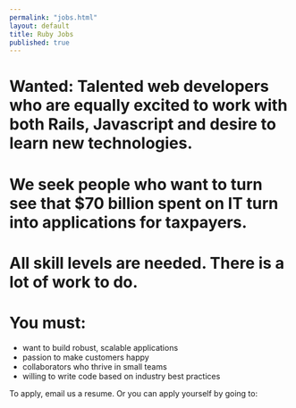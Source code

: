 ```yaml
---
permalink: "jobs.html"
layout: default
title: Ruby Jobs
published: true
---
```



# Wanted: Talented web developers who are equally excited to work with both Rails, Javascript and desire to learn new technologies.

# We seek people who want to turn see that $70 billion spent on IT turn into applications for taxpayers.

# All skill levels are needed. There is a lot of work to do.

# You must:

* want to build robust, scalable applications
* passion to make customers happy
* collaborators who thrive in small teams
* willing to write code based on industry best practices

To apply, email us a resume. Or you can apply yourself by going to:

